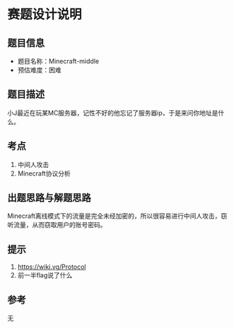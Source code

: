 # 赛题设计说明

## 题目信息

- 题目名称：Minecraft-middle
- 预估难度：困难

## 题目描述

小J最近在玩某MC服务器，记性不好的他忘记了服务器ip，于是来问你地址是什么。

## 考点

1. 中间人攻击
2. Minecraft协议分析

## 出题思路与解题思路

Minecraft离线模式下的流量是完全未经加密的，所以很容易进行中间人攻击，窃听流量，从而窃取用户的账号密码。

## 提示

1. https://wiki.vg/Protocol
2. 前一半flag说了什么

## 参考

无
